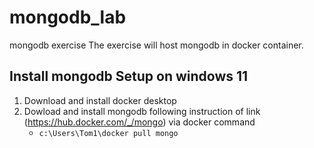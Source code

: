 # mongodb_lab
mongodb exercise 
The exercise will host mongodb in docker container. 

## Install mongodb Setup on windows 11 
1. Download and install docker desktop
2. Dowload and install mongodb following instruction of link (https://hub.docker.com/_/mongo) via docker command
    - `c:\Users\Tom1\docker pull mongo`



